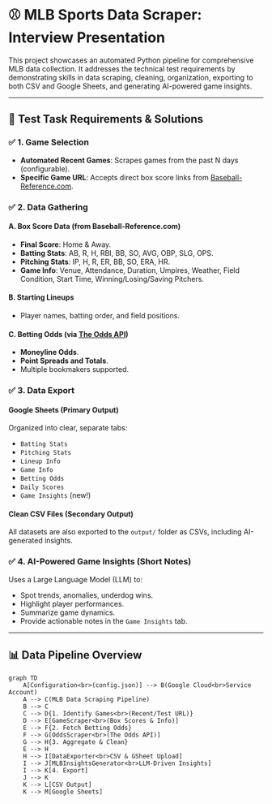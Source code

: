 # ⚾ MLB Sports Data Scraper: Interview Presentation

This project showcases an automated Python pipeline for comprehensive MLB data collection. It addresses the technical test requirements by demonstrating skills in data scraping, cleaning, organization, exporting to both CSV and Google Sheets, and generating AI-powered game insights.

---

## 🎯 Test Task Requirements & Solutions

### ✅ 1. Game Selection

- **Automated Recent Games**: Scrapes games from the past N days (configurable).
- **Specific Game URL**: Accepts direct box score links from [Baseball-Reference.com](https://www.baseball-reference.com/).

### ✅ 2. Data Gathering

#### A. Box Score Data (from Baseball-Reference.com)
- **Final Score**: Home & Away.
- **Batting Stats**: AB, R, H, RBI, BB, SO, AVG, OBP, SLG, OPS.
- **Pitching Stats**: IP, H, R, ER, BB, SO, ERA, HR.
- **Game Info**: Venue, Attendance, Duration, Umpires, Weather, Field Condition, Start Time, Winning/Losing/Saving Pitchers.

#### B. Starting Lineups
- Player names, batting order, and field positions.

#### C. Betting Odds (via [The Odds API](https://the-odds-api.com))
- **Moneyline Odds**.
- **Point Spreads and Totals**.
- Multiple bookmakers supported.

### ✅ 3. Data Export

#### Google Sheets (Primary Output)
Organized into clear, separate tabs:
- `Batting Stats`
- `Pitching Stats`
- `Lineup Info`
- `Game Info`
- `Betting Odds`
- `Daily Scores`
- `Game Insights` (new!)

#### Clean CSV Files (Secondary Output)
All datasets are also exported to the `output/` folder as CSVs, including AI-generated insights.

### ✅ 4. AI-Powered Game Insights (Short Notes)
Uses a Large Language Model (LLM) to:
- Spot trends, anomalies, underdog wins.
- Highlight player performances.
- Summarize game dynamics.
- Provide actionable notes in the `Game Insights` tab.

---

## 📊 Data Pipeline Overview

```mermaid
graph TD
    A[Configuration<br>(config.json)] --> B(Google Cloud<br>Service Account)
    A --> C(MLB Data Scraping Pipeline)
    B --> C
    C --> D{1. Identify Games<br>(Recent/Test URL)}
    D --> E[GameScraper<br>(Box Scores & Info)]
    E --> F{2. Fetch Betting Odds}
    F --> G[OddsScraper<br>(The Odds API)]
    G --> H{3. Aggregate & Clean}
    E --> H
    H --> I[DataExporter<br>CSV & GSheet Upload]
    I --> J[MLBInsightsGenerator<br>LLM-Driven Insights]
    I --> K[4. Export]
    J --> K
    K --> L[CSV Output]
    K --> M[Google Sheets]
